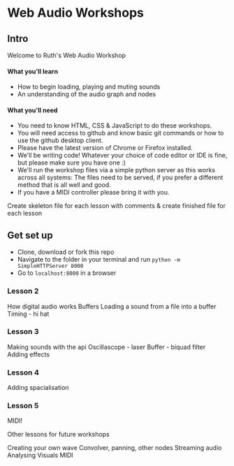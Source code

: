 # Web Audio Workshops

## Intro

Welcome to Ruth's Web Audio Workshop

#### What you'll learn

- How to begin loading, playing and muting sounds
- An understanding of the audio graph and nodes


#### What you'll need

- You need to know HTML, CSS & JavaScript to do these workshops.
- You will need access to github and know basic git commands or how to use the github desktop client.
- Please have the latest version of Chrome or Firefox installed.
- We'll be writing code! Whatever your choice of code editor or IDE is fine, but please make sure you have one :)
- We'll run the workshop files via a simple python server as this works across all systems: The files need to be served, if you prefer a different method that is all well and good.
- If you have a MIDI controller please bring it with you.

Create skeleton file for each lesson with comments & create finished file for each lesson

## Get set up

- Clone, download or fork this repo
- Navigate to the folder in your terminal and run `python -m SimpleHTTPServer 8000`
- Go to `localhost:8000` in a browser



### Lesson 2

How digital audio works
Buffers
Loading a sound from a file into a buffer
Timing - hi hat




### Lesson 3

Making sounds with the api
Oscillascope - laser
Buffer - biquad filter
Adding effects


### Lesson 4

Adding spacialisation

### Lesson 5

MIDI!




Other lessons for future workshops

Creating your own wave
Convolver, panning, other nodes
Streaming audio
Analysing
Visuals
MIDI
